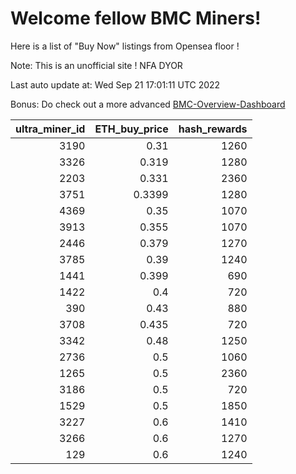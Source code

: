# Welcome fellow BMC Miners!
Here is a list of "Buy Now" listings from Opensea floor !

Note: This is an unofficial site ! NFA DYOR

Last auto update at: Wed Sep 21 17:01:11 UTC 2022

Bonus: Do check out a more advanced [BMC-Overview-Dashboard](https://dune.com/defifunk/BMC-Overview-Dashboard)


|   ultra_miner_id |   ETH_buy_price |   hash_rewards |
|-----------------:|----------------:|---------------:|
|             3190 |          0.31   |           1260 |
|             3326 |          0.319  |           1280 |
|             2203 |          0.331  |           2360 |
|             3751 |          0.3399 |           1280 |
|             4369 |          0.35   |           1070 |
|             3913 |          0.355  |           1070 |
|             2446 |          0.379  |           1270 |
|             3785 |          0.39   |           1240 |
|             1441 |          0.399  |            690 |
|             1422 |          0.4    |            720 |
|              390 |          0.43   |            880 |
|             3708 |          0.435  |            720 |
|             3342 |          0.48   |           1250 |
|             2736 |          0.5    |           1060 |
|             1265 |          0.5    |           2360 |
|             3186 |          0.5    |            720 |
|             1529 |          0.5    |           1850 |
|             3227 |          0.6    |           1410 |
|             3266 |          0.6    |           1270 |
|              129 |          0.6    |           1240 |